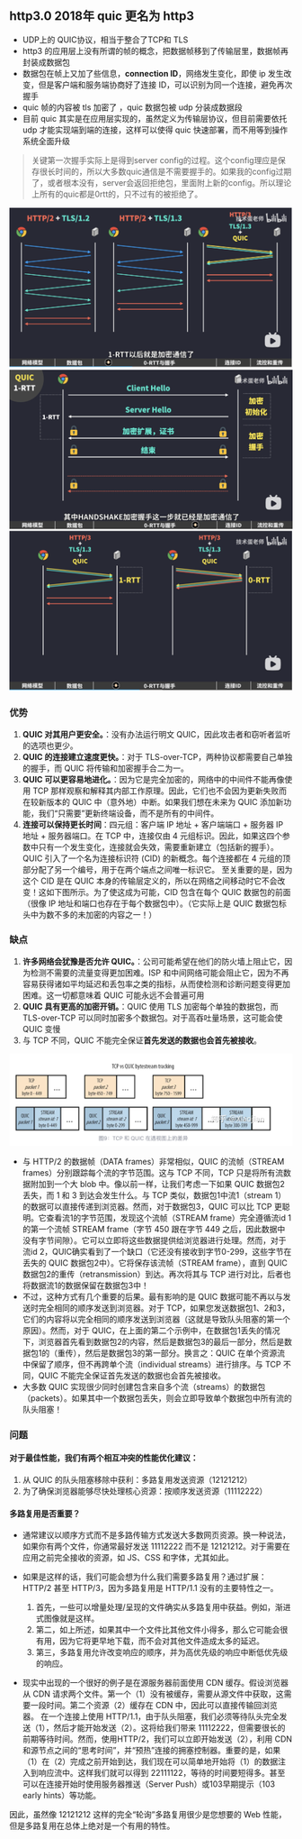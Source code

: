 ## http3.0 2018年 quic 更名为 http3
- UDP上的 QUIC协议，相当于整合了TCP和 TLS
- http3 的应用层上没有所谓的帧的概念，把数据帧移到了传输层里，数据帧再封装成数据包
- 数据包在帧上又加了些信息，**connection ID**，网络发生变化，即使 ip 发生改变，但是客户端和服务端协商好了连接 ID，可以识别为同一个连接，避免再次握手
- quic 帧的内容被 tls 加密了 ，quic 数据包被 udp 分装成数据段  
- 目前 quic 其实是在应用层实现的，虽然定义为传输层协议，但目前需要依托 udp 才能实现端到端的连接，这样可以使得 quic 快速部署，而不用等到操作系统全面升级

>关键第一次握手实际上是得到server config的过程。这个config理应是保存很长时间的，所以大多数quic通信是不需要握手的。如果我的config过期了，或者根本没有，server会返回拒绝包，里面附上新的config。所以理论上所有的quic都是0rtt的，只不过有的被拒绝了。

![1RTT建立连接](../../img/quic.png)
![1RTT建立连接详细过程](../../img/quic%E8%AF%A6%E7%BB%86.png)
![0RTT恢复连接](../../img/quic%20恢复.png)

### 优势
1. **QUIC 对其用户更安全。**：没有办法运行明文 QUIC，因此攻击者和窃听者监听的选项也更少。
2. **QUIC 的连接建立速度更快。**：对于 TLS-over-TCP，两种协议都需要自己单独的握手，而 QUIC 将传输和加密握手合二为一。
3. **QUIC 可以更容易地进化。**：因为它是完全加密的，网络中的中间件不能再像使用 TCP 那样观察和解释其内部工作原理。因此，它们也不会因为更新失败而在较新版本的 QUIC 中（意外地）中断。如果我们想在未来为 QUIC 添加新功能，我们“只需要”更新终端设备，而不是所有的中间件。
4. **连接可以保持更长时间**：四元组：客户端 IP 地址 + 客户端端口 + 服务器 IP 地址 + 服务器端口。在 TCP 中，连接仅由 4 元组标识。因此，如果这四个参数中只有一个发生变化，连接就会失效，需要重新建立（包括新的握手）。
QUIC 引入了一个名为连接标识符 (CID) 的新概念。每个连接都在 4 元组的顶部分配了另一个编号，用于在两个端点之间唯一标识它。
至关重要的是，因为这个 CID 是在 QUIC 本身的传输层定义的，所以在网络之间移动时它不会改变！这如下图所示。为了使这成为可能，CID 包含在每个 QUIC 数据包的前面（很像 IP 地址和端口也存在于每个数据包中）。（它实际上是 QUIC 数据包标头中为数不多的未加密的内容之一！）

### 缺点
1. **许多网络会犹豫是否允许 QUIC。**：公司可能希望在他们的防火墙上阻止它，因为检测不需要的流量变得更加困难。ISP 和中间网络可能会阻止它，因为不再容易获得诸如平均延迟和丢包率之类的指标，从而使检测和诊断问题变得更加困难。这一切都意味着 QUIC 可能永远不会普遍可用
2. **QUIC 具有更高的加密开销。**：QUIC 使用 TLS 加密每个单独的数据包，而 TLS-over-TCP 可以同时加密多个数据包。对于高吞吐量场景，这可能会使 QUIC 变慢
3. 与 TCP 不同，QUIC 不能完全保证**首先发送的数据也会首先被接收**。


![tcp和quic的透视图](../../img/tcp%20和%20quic%20的区别.png)
- 与 HTTP/2 的数据帧（DATA frames）非常相似，QUIC 的流帧（STREAM frames）分别跟踪每个流的字节范围。这与 TCP 不同，TCP 只是将所有流数据附加到一个大 blob 中。像以前一样，让我们考虑一下如果 QUIC 数据包2丢失，而 1 和 3 到达会发生什么。与 TCP 类似，数据包1中流1（stream 1）的数据可以直接传递到浏览器。然而，对于数据包3，QUIC 可以比 TCP 更聪明。它查看流1的字节范围，发现这个流帧（STREAM frame）完全遵循流id 1的第一个流帧 STREAM frame（字节 450 跟在字节 449 之后，因此数据中没有字节间隙）。它可以立即将这些数据提供给浏览器进行处理。然而，对于流id 2，QUIC确实看到了一个缺口（它还没有接收到字节0-299，这些字节在丢失的 QUIC 数据包2中）。它将保存该流帧（STREAM frame），直到 QUIC 数据包2的重传（retransmission）到达。再次将其与 TCP 进行对比，后者也将数据流1的数据保留在数据包3中！
- 不过，这种方式有几个重要的后果。最有影响的是 QUIC 数据可能不再以与发送时完全相同的顺序发送到浏览器。对于 TCP，如果您发送数据包1、2和3，它们的内容将以完全相同的顺序发送到浏览器（这就是导致队头阻塞的第一个原因）。然而，对于 QUIC，在上面的第二个示例中，在数据包1丢失的情况下，浏览器首先看到数据包2的内容，然后是数据包3的最后一部分，然后是数据包1的（重传），然后是数据包3的第一部分。换言之：QUIC 在单个资源流中保留了顺序，但不再跨单个流（individual streams）进行排序。与 TCP 不同，QUIC 不能完全保证首先发送的数据也会首先被接收。
- 大多数 QUIC 实现很少同时创建包含来自多个流（streams）的数据包（packets）。如果其中一个数据包丢失，则会立即导致单个数据包中所有流的队头阻塞！

### 问题

#### 对于最佳性能，我们有两个相互冲突的性能优化建议：
1. 从 QUIC 的队头阻塞移除中获利：多路复用发送资源（12121212）
2. 为了确保浏览器能够尽快处理核心资源：按顺序发送资源（11112222）

#### 多路复用是否重要？
- 通常建议以顺序方式而不是多路传输方式发送大多数网页资源。换一种说法，如果你有两个文件，你通常最好发送 11112222 而不是 12121212。对于需要在应用之前完全接收的资源，如 JS、CSS 和字体，尤其如此。

- 如果是这样的话，我们可能会想为什么我们需要多路复用？通过扩展：HTTP/2 甚至 HTTP/3，因为多路复用是 HTTP/1.1 没有的主要特性之一。
  1. 首先，一些可以增量处理/呈现的文件确实从多路复用中获益。例如，渐进式图像就是这样。
  2. 第二，如上所述，如果其中一个文件比其他文件小得多，那么它可能会很有用，因为它将更早地下载，而不会对其他文件造成太多的延迟。
  3. 第三，多路复用允许改变响应的顺序，并为高优先级的响应中断低优先级的响应。

- 现实中出现的一个很好的例子是在源服务器前面使用 CDN 缓存。假设浏览器从 CDN 请求两个文件。第一个（1）没有被缓存，需要从源文件中获取，这需要一段时间。第二个资源（2）缓存在 CDN 中，因此可以直接传输回浏览器。
在一个连接上使用 HTTP/1.1，由于队头阻塞，我们必须等待队头完全发送（1），然后才能开始发送（2）。这将给我们带来 11112222，但需要很长的前期等待时间。然而，使用HTTP/2，我们可以立即开始发送（2），利用 CDN 和源节点之间的“思考时间”，并“预热”连接的拥塞控制器。重要的是，如果（1）在（2）完成之前开始到达，我们现在可以简单地开始将（1）的数据注入到响应流中。这样我们就可以得到 22111122，等待的时间要短得多。甚至可以在连接开始时使用服务器推送（Server Push）或103早期提示（103 early hints）等功能。

因此，虽然像 12121212 这样的完全“轮询”多路复用很少是您想要的 Web 性能，但是多路复用在总体上绝对是一个有用的特性。